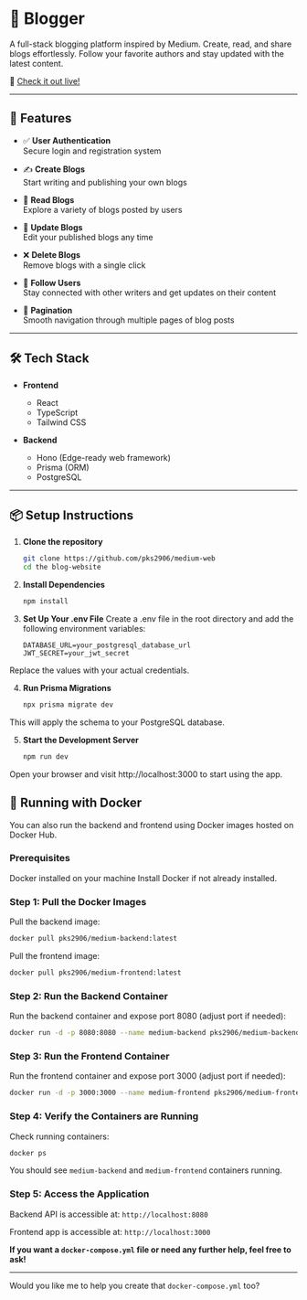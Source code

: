 # 📝 Blogger

A full-stack blogging platform inspired by Medium. Create, read, and share blogs effortlessly. Follow your favorite authors and stay updated with the latest content.

🔗 [Check it out live!](https://blog-website-two-chi.vercel.app/)

---

## 🚀 Features

- ✅ **User Authentication**  
  Secure login and registration system

- ✍️ **Create Blogs**  
  Start writing and publishing your own blogs

- 📖 **Read Blogs**  
  Explore a variety of blogs posted by users

- 🔄 **Update Blogs**  
  Edit your published blogs any time

- ❌ **Delete Blogs**  
  Remove blogs with a single click

- 🤝 **Follow Users**  
  Stay connected with other writers and get updates on their content

- 🔢 **Pagination**  
  Smooth navigation through multiple pages of blog posts

---

## 🛠️ Tech Stack

- **Frontend**  
  - React  
  - TypeScript  
  - Tailwind CSS  

- **Backend**  
  - Hono (Edge-ready web framework)  
  - Prisma (ORM)  
  - PostgreSQL  

---

## 📦 Setup Instructions

1. **Clone the repository**
   ```bash
   git clone https://github.com/pks2906/medium-web
   cd the blog-website
   
2. **Install Dependencies**
   ```bash
   npm install
   
3. **Set Up Your .env File**
   Create a .env file in the root directory and add the following environment variables:
   ```env
   DATABASE_URL=your_postgresql_database_url
   JWT_SECRET=your_jwt_secret

  Replace the values with your actual credentials.

4. **Run Prisma Migrations**
   ```bash
   npx prisma migrate dev

  This will apply the schema to your PostgreSQL database.

5. **Start the Development Server**
   ```bash
   npm run dev
  Open your browser and visit http://localhost:3000 to start using the app.

## 🐳 Running with Docker
You can also run the backend and frontend using Docker images hosted on Docker Hub.

### Prerequisites
Docker installed on your machine
Install Docker if not already installed.

### Step 1: Pull the Docker Images
Pull the backend image:
```bash
docker pull pks2906/medium-backend:latest
```
Pull the frontend image:
```bash
docker pull pks2906/medium-frontend:latest
```
### Step 2: Run the Backend Container
Run the backend container and expose port 8080 (adjust port if needed):
```bash
docker run -d -p 8080:8080 --name medium-backend pks2906/medium-backend:latest
```
### Step 3: Run the Frontend Container
Run the frontend container and expose port 3000 (adjust port if needed):
```bash
docker run -d -p 3000:3000 --name medium-frontend pks2906/medium-frontend:latest
```
### Step 4: Verify the Containers are Running
Check running containers:
```bash
docker ps
```
You should see `` medium-backend `` and ``medium-frontend`` containers running.

### Step 5: Access the Application
Backend API is accessible at: ``http://localhost:8080``

Frontend app is accessible at: ``http://localhost:3000``

**If you want a ``docker-compose.yml`` file or need any further help, feel free to ask!**

---

Would you like me to help you create that `docker-compose.yml` too?



